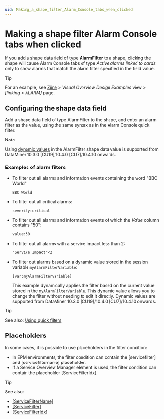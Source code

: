```yaml
---
uid: Making_a_shape_filter_Alarm_Console_tabs_when_clicked
---
```


# Making a shape filter Alarm Console tabs when clicked

If you add a shape data field of type **AlarmFilter** to a shape, clicking the shape will cause Alarm Console tabs of type *Active alarms linked to cards* only to show alarms that match the alarm filter specified in the field value.

> [!TIP]
> For an example, see [Ziine](xref:ZiineDemoSystem) > *Visual Overview Design Examples* view > *[linking > ALARM]* page.

## Configuring the shape data field

Add a shape data field of type AlarmFilter to the shape, and enter an alarm filter as the value, using the same syntax as in the Alarm Console quick filter.

> [!NOTE]
> Using [dynamic values](xref:Placeholders_for_variables_in_shape_data_values) in the AlarmFilter shape data value is supported from DataMiner 10.3.0 [CU19]/10.4.0 [CU7]/10.4.10 onwards<!--RN 40228-->.

### Examples of alarm filters

- To filter out all alarms and information events containing the word "BBC World":

  ```txt
  BBC World
  ```

- To filter out all critical alarms:

  ```txt
  severity:critical
  ```

- To filter out all alarms and information events of which the *Value* column contains "50":

  ```txt
  value:50
  ```

- To filter out all alarms with a service impact less than 2:

  ```txt
  "Service Impact"<2
  ```

- To filter out alarms based on a dynamic value stored in the session variable `myAlarmFilterVariable`:

  ```txt
  [var:myAlarmFilterVariable]
  ```

  This example dynamically applies the filter based on the current value stored in the `myAlarmFilterVariable`. This dynamic value allows you to change the filter without needing to edit it directly. Dynamic values are supported from DataMiner 10.3.0 [CU19]/10.4.0 [CU7]/10.4.10 onwards<!--RN 40228-->.

> [!TIP]
> See also: [Using quick filters](xref:Using_quick_filters)

## Placeholders

In some cases, it is possible to use placeholders in the filter condition:

- In EPM environments, the filter condition can contain the \[servicefilter\] and \[servicefiltername\] placeholder.
- If a Service Overview Manager element is used, the filter condition can contain the placeholder \[ServiceFilterIdx\].

> [!TIP]
> See also:
>
> - [\[ServiceFilterName\]](xref:Placeholders_for_variables_in_shape_data_values#servicefiltername)
> - [\[ServiceFilter\]](xref:Placeholders_for_variables_in_shape_data_values#servicefilter)
> - [\[ServiceFilterIdx\]](xref:Placeholders_for_variables_in_shape_data_values#servicefilteridx)
